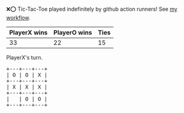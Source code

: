 :x::o: Tic-Tac-Toe played indefinitely by github action runners! See [my workflow](.github/workflows/play.yaml).

|PlayerX wins|PlayerO wins|Ties|
|-|-|-|
|33|22|15|

PlayerX's turn.

<pre>
+---+---+---+
| O | O | X |
+---+---+---+
| X | X | X |
+---+---+---+
|   | O | O |
+---+---+---+
</pre>